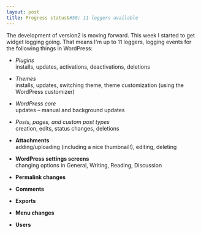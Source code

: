```yaml
---
layout: post
title: Progress status&#58; 11 loggers available
---
```


The development of version2 is moving forward. This week I started to get widget logging going. That means I'm up to 11 loggers, logging events for the following things in WordPress:

* _Plugins_  
installs, updates, activations, deactivations, deletions

* _Themes_  
installs, updates, switching theme, theme customization (using the WordPress customizer)

* _WordPress core_  
updates – manual and background updates

* _Posts, pages, and custom post types_  
creation, edits, status changes, deletions

* __Attachments__  
adding/uploading (including a nice thumbnail!), editing, deleting

* __WordPress settings screens__  
changing options in General, Writing, Reading, Discussion

* __Permalink changes__

* __Comments__ 

* __Exports__ 

* __Menu changes__

* __Users__
